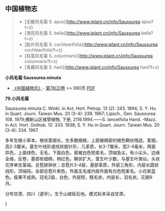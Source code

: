

## 中国植物志

> * [无梗风毛菊  S.  apus](http://www.iplant.cn/info/Saussurea apus?t=z)
> * [漂亮风毛菊  S.  bella](http://www.iplant.cn/info/Saussurea bella?t=z)
> * [匙叶风毛菊  S.  cochlearifolia](http://www.iplant.cn/info/Saussurea cochlearifolia?t=z)
> * [柱茎风毛菊  S.  columnaris](http://www.iplant.cn/info/Saussurea columnaris?t=z)
> * [青藏风毛菊  S.  haoi](http://www.iplant.cn/info/Saussurea haoi?t=z)

**小风毛菊 Saussurea minuta**

* [《中国植物志》](http://www.iplant.cn/frps)- [第78(2)卷](http://www.iplant.cn/frps/vol/78(2)) >> 090页 [PDF](http://www.iplant.cn/frps/pdf/78(2)/090a.PDF)

**79.小风毛菊**

Saussurea minuta C. Winkl. in Act. Hort. Petrop. 13 (2): 243. 1894; S. Y. Hu in Quart. Journ. Taiwan Mus. 20 (3-4): 339. 1967; Lipsch., Gen. Saussurea 108. 1979;横断山区维管植物, 下册, 2116.1994.——S. lanceifolia Hand. -Mazz. in Act. Hort. Gothob. 12: 333. 1938; S. Y. Hu in Quart. Journ. Taiwan Mus. 20 (3-4): 334. 1967.

多年生矮小草本。根状茎细长，生多数细根，上部被稠密的褐色鞘状残迹。茎细，高2-3厘米。基生叶线形或线状披针形，几革质，长3-7厘米，宽2-4毫米，两面异色，上面绿色，无毛，下面白色，密被白色短柔毛，顶端急尖，有小尖头，边缘全缘，反卷，基部有细柄，柄红色，鞘状扩大，茎生叶少数，与基生叶类似。头状花序单生茎端。总苞狭钟状；总苞片3-4层，基部革质，外层三角形，内层长圆状线形，顶端钝，全部总苞片紫色，外面无毛或内层外面有白色短柔毛。小花紫蓝色。瘦果不成熟。冠毛2层，白色，外层短，糙毛状，内层长，羽毛状。花期9月。

分布甘肃、四川（道孚）。生于山坡砾石地。模式标本采自甘肃。

}
